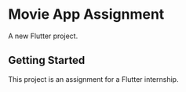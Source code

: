 # Movie App Assignment

A new Flutter project.

## Getting Started

This project is an assignment for a Flutter internship.
